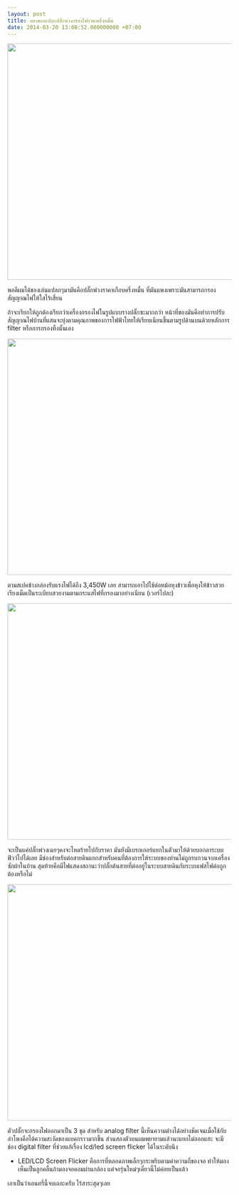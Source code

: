 ```yaml
---
layout: post
title: ลองของแปลกปลั๊กพ่วงกรองไฟราคาครึ่งหมื่น
date: 2014-03-20 13:08:52.000000000 +07:00
---
```

<img class="alignnone" alt="" src="http://farm3.staticflickr.com/2887/9801154276_c25a31413f_c.jpg" width="800" height="531" />

พอดีผมได้ของเล่นแปลกๆมามันคือปลั๊กพ่วงราคาเกือบครึ่งหมื่น ที่มันแพงเพราะมันสามารถกรองสัญญาณไฟให้ใสไร้เสี่ยน<!--more-->

ถ้าจะเรียกให้ถูกต้องเรียกว่าเครื่องกรองไฟในรูปแบบรางปลั๊กซะมากกว่า หน้าที่ของมันคือทำการปรับสัญญาณไฟบ้านที่แสนจะยุ่งตามคุณภาพของการไฟฟ้าไทยให้เรียบเนียนขึ้นตามรูปด้านบนด้วยหลักการ filter หรือการกรองทิ้งนั้นเอง

<img class="alignnone" alt="" src="http://farm3.staticflickr.com/2820/9801152246_db6e5dcc0c_c.jpg" width="800" height="531" />

ตามสเปคข้างกล่องรับแรงไฟได้ถึง 3,450W เลย สามารถเอาไปใช้ต่อหม้อหุงข้าวเพื่อหุงให้ข้าวสวยเรียงเม็ดเป็นระเบียบสวยงามตามกระแสไฟที่กรองมาอย่างเนียน (เวอร์ไปละ)

<img class="alignnone" alt="" src="http://farm6.staticflickr.com/5480/9801158656_47a2cfd77f_c.jpg" width="800" height="531" />

จะเป็นแค่ปลั๊กพ่วงเฉยๆคงจะโหดร้ายไปกับราคา มันยังมีเบรกเกอร์แยกในตัวมาให้ด้วยบอกลาระบบฟิวว์ไปได้เลย มีช่องสำหรับต่อสายดินแยกสำหรับคนที่ต้องการให้ระบบของท่านไม่ถูกรบกวนจากเครื่องซักผ้าในบ้าน สุดท้ายคือมีไฟแสดงสถานะว่าปลั๊กต้นสายที่ต่ออยู่ในระบบสายดินกับระบบเฟสไฟต่อถูกต้องหรือไม่

<img class="alignnone" alt="" src="http://farm6.staticflickr.com/5490/9801156466_645e7a58f6_c.jpg" width="800" height="531" />

ตัวปลั๊กจะกรองไฟออกมาเป็น 3 ชุด สำหรับ analog filter นี้เห็นความต่างได้อย่างชัดเจนเมื่อใช้กับลำโพงคือได้ความสะงัดของแบคกราวมากขึ้น ส่วนสองตัวบนผมพยายามแล้วนะแยกไม่ออกแฮะ จะมีช่อง digital filter ที่ช่วยแก้เรื่อง lcd/led screen flicker ได้ในระดับนึง

* LED/LCD Screen Flicker คือการที่หลอดภาพเล็กๆกระพริบตามค่าความถี่ของจอ ทำให้มองเห็นเป็นลูกคลื่นถ้ามองจอคอมผ่านกล้อง แต่จอรุ่นใหม่ๆเดี๋ยวนี้ไม่ค่อยเป็นแล้ว

เอาเป็นว่าเอนทรี่นี้จบเถอะครับ ไร้สาระสุดๆเลย

&nbsp;
